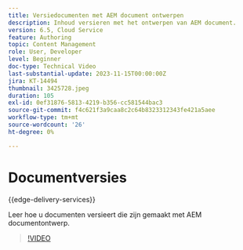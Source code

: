 ```yaml
---
title: Versiedocumenten met AEM document ontwerpen
description: Inhoud versieren met het ontwerpen van AEM document.
version: 6.5, Cloud Service
feature: Authoring
topic: Content Management
role: User, Developer
level: Beginner
doc-type: Technical Video
last-substantial-update: 2023-11-15T00:00:00Z
jira: KT-14494
thumbnail: 3425728.jpeg
duration: 105
exl-id: 0ef31876-5813-4219-b356-cc581544bac3
source-git-commit: f4c621f3a9caa8c2c64b8323312343fe421a5aee
workflow-type: tm+mt
source-wordcount: '26'
ht-degree: 0%

---
```


# Documentversies

{{edge-delivery-services}}

Leer hoe u documenten versieert die zijn gemaakt met AEM documentontwerp.

>[!VIDEO](https://video.tv.adobe.com/v/3425728/?learn=on)
